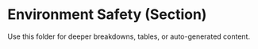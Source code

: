 # Environment Safety (Section)

Use this folder for deeper breakdowns, tables, or auto-generated content.
